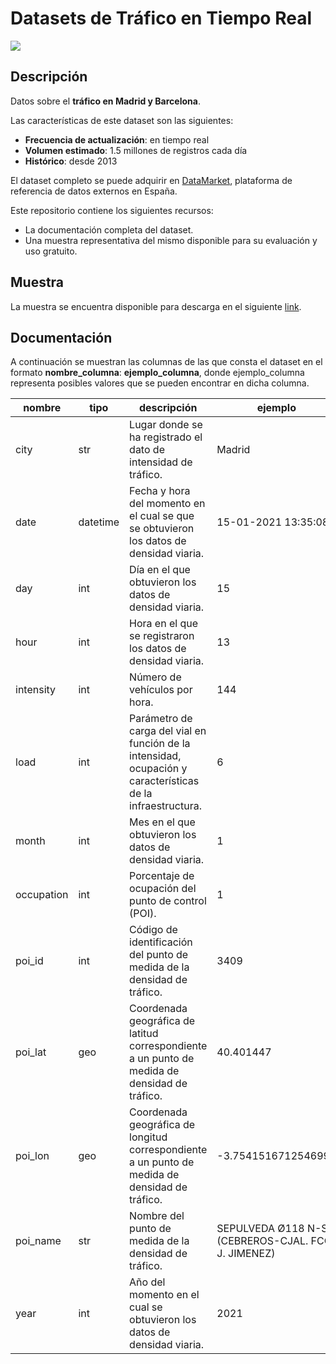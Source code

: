 # Datasets de Tráfico en Tiempo Real

<a href="https://datamarket.es">
  <img src="https://datamarket.es/static/core/img/banners/trafico-en-tiempo-real-banner.png">
</a>

## Descripción

Datos sobre el __tráfico en Madrid y Barcelona__. 

Las características de este dataset son las siguientes:

* __Frecuencia de actualización__: en tiempo real
* __Volumen estimado__: 1.5 millones de registros cada día
* __Histórico__: desde 2013

El dataset completo se puede adquirir en [DataMarket](https://datamarket.es/#trafico-en-tiempo-real-dataset), plataforma de referencia de datos externos en España. 

Este repositorio contiene los siguientes recursos:

* La documentación completa del dataset.
* Una muestra representativa del mismo disponible para su evaluación y uso gratuito.

## Muestra

La muestra se encuentra disponible para descarga en el siguiente [link](https://github.com/Data-Market/trafico-en-tiempo-real/blob/main/trafico-en-tiempo-real-sample.csv).

## Documentación

A continuación se muestran las columnas de las que consta el dataset en el formato __nombre_columna__: __ejemplo_columna__, donde ejemplo_columna representa posibles valores que se pueden encontrar en dicha columna.

| nombre | tipo | descripción | ejemplo |
|--------|------|-------------|---------|
| city | str | Lugar donde se ha registrado el dato de intensidad de tráfico. | Madrid |
| date | datetime | Fecha y hora del momento en el cual se que se obtuvieron los datos de densidad viaria. | 15-01-2021 13:35:08 |
| day | int | Día en el que obtuvieron los datos de densidad viaria. | 15 |
| hour | int | Hora en el que se registraron los datos de densidad viaria. | 13 |
| intensity | int | Número de vehículos por hora. | 144 |
| load | int | Parámetro de carga del vial en función de la intensidad, ocupación y características de la infraestructura. | 6 |
| month | int | Mes en el que obtuvieron los datos de densidad viaria. | 1 |
| occupation | int | Porcentaje de ocupación del punto de control (POI). | 1 |
| poi_id | int | Código de identificación del punto de medida de la densidad de tráfico. | 3409 |
| poi_lat | geo | Coordenada geográfica de latitud correspondiente a un punto de medida de densidad de tráfico. | 40.401447 |
| poi_lon | geo | Coordenada geográfica de longitud correspondiente a un punto de medida de densidad de tráfico. | -3.7541516712546996 |
| poi_name | str | Nombre del punto de medida de la densidad de tráfico. | SEPULVEDA Ø118 N-S (CEBREROS-CJAL. FCO. J. JIMENEZ) |
| year | int | Año del momento en el cual se obtuvieron los datos de densidad viaria. | 2021 |
